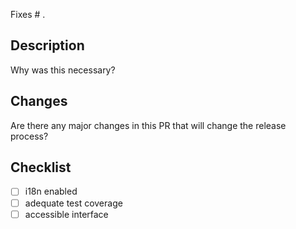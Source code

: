 Fixes # .

## Description

Why was this necessary?

## Changes

Are there any major changes in this PR that will change the release process?

## Checklist

- [ ] i18n enabled
- [ ] adequate test coverage
- [ ] accessible interface
